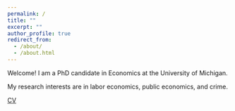 ```yaml
---
permalink: /
title: ""
excerpt: ""
author_profile: true
redirect_from: 
  - /about/
  - /about.html
---
```


Welcome! I am a PhD candidate in Economics at the University of Michigan. 

My research interests are in labor economics, public economics, and crime.

[CV](https://jmreeves.github.io/files/Reeves_CV.pdf)

